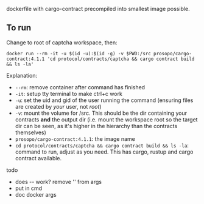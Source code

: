 dockerfile with cargo-contract precompiled into smallest image possible.

## To run

Change to root of captcha workspace, then:
```
docker run --rm -it -u $(id -u):$(id -g) -v $PWD:/src prosopo/cargo-contract:4.1.1 'cd protocol/contracts/captcha && cargo contract build && ls -la'
```

Explanation:
- `--rm`: remove container after command has finished
- `-it`: setup tty terminal to make ctrl+c work
- `-u`: set the uid and gid of the user running the command (ensuring files are created by _your_ user, not _root_)
- `-v`: mount the volume for /src. This should be the dir containing your contracts **and** the output dir (i.e. mount the workspace root so the target dir can be seen, as it's higher in the hierarchy than the contracts themselves)
- `prosopo/cargo-contract:4.1.1`: the image name
- `cd protocol/contracts/captcha && cargo contract build && ls -la`: command to run, adjust as you need. This has cargo, rustup and cargo contract available.

todo
- does -- work? remove '' from args
- put <contract name> in cmd
- doc docker args
